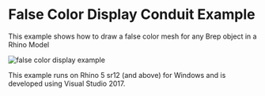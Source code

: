 ﻿# False Color Display Conduit Example

This example shows how to draw a false color mesh for any Brep object in a Rhino Model

![false color display example](https://user-images.githubusercontent.com/1014562/28309389-83d03f1e-6ba9-11e7-83f6-762c669ce14d.gif)

This example runs on Rhino 5 sr12 (and above) for Windows and is developed using Visual Studio 2017.

